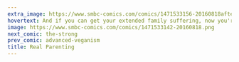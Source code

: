 ```yaml
---
extra_image: https://www.smbc-comics.com/comics/1471533156-20160818after.png
hovertext: And if you can get your extended family suffering, now you're really doing it right.
image: https://www.smbc-comics.com/comics/1471533142-20160818.png
next_comic: the-strong
prev_comic: advanced-veganism
title: Real Parenting
---
```


